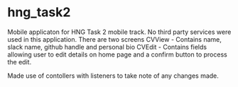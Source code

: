 # hng_task2

Mobile applicaton for HNG Task 2 mobile track.
No third party services were used in this application.
There are two screens
    CVView - Contains name, slack name, github handle and personal bio
    CVEdit - Contains fields allowing user to edit details on home page and a confirm button to process the edit.

Made use of contollers with listeners to take note of any changes made.